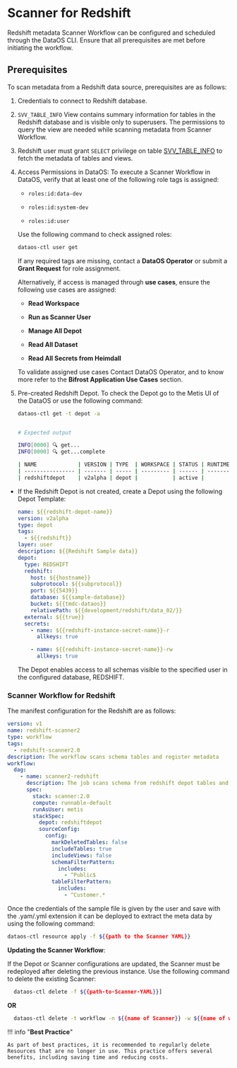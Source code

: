 # Scanner for Redshift

Redshift metadata Scanner Workflow can be configured and scheduled through the DataOS CLI. Ensure that all prerequisites are met before initiating the workflow.



## Prerequisites

To scan metadata from a Redshift data source, prerequisites are as follows:

1. Credentials to connect to Redshift database.
2. `SVV_TABLE_INFO` View contains summary information for tables in the Redshift database and is visible only to superusers. The permissions to query the view are needed while scanning metadata from Scanner Workflow.
3. Redshift user must grant `SELECT` privilege on table [SVV_TABLE_INFO](https://docs.aws.amazon.com/redshift/latest/dg/r_SVV_TABLE_INFO.html) to fetch the metadata of tables and views.
4. Access Permissions in DataOS: To execute a Scanner Workflow in DataOS, verify that at least one of the following role tags is assigned:
    
    * `roles:id:data-dev`
    
    * `roles:id:system-dev`
    
    * `roles:id:user`
    
    Use the following command to check assigned roles:
    
    ```bash
    dataos-ctl user get
    ```
    
    If any required tags are missing, contact a **DataOS Operator** or submit a **Grant Request** for role assignment.
    
    Alternatively, if access is managed through **use cases**, ensure the following use cases are assigned:
    
    * **Read Workspace**
    
    * **Run as Scanner User**
    
    * **Manage All Depot**
    
    * **Read All Dataset**
    
    * **Read All Secrets from Heimdall**
    
    To validate assigned use cases Contact DataOS Operator, and to know more refer to the **Bifrost Application Use Cases** section.

5. Pre-created Redshift Depot. To check the Depot go to the Metis UI of the DataOS or use the following command:
    
    ```bash
    dataos-ctl get -t depot -a


    # Expected output
    
    INFO[0000] 🔍 get...
    INFO[0000] 🔍 get...complete
    
    | NAME             | VERSION | TYPE  | WORKSPACE | STATUS | RUNTIME | OWNER      |
    | ---------------- | ------- | ----- | --------- | ------ | ------- | ---------- |
    | redshiftdepot    | v2alpha | depot |           | active |         | usertest   |

    ```

- If the Redshift Depot is not created, create a Depot using the following Depot Template:

    ```yaml
    name: ${{redshift-depot-name}}
    version: v2alpha
    type: depot
    tags:
      - ${{redshift}}
    layer: user
    description: ${{Redshift Sample data}}
    depot:
      type: REDSHIFT
      redshift:
        host: ${{hostname}}
        subprotocol: ${{subprotocol}}
        port: ${{5439}}
        database: ${{sample-database}}
        bucket: ${{tmdc-dataos}}
        relativePath: ${{development/redshift/data_02/}}
      external: ${{true}}
      secrets:
        - name: ${{redshift-instance-secret-name}}-r
          allkeys: true
    
        - name: ${{redshift-instance-secret-name}}-rw
          allkeys: true
    ```
  
  The Depot enables access to all schemas visible to the specified user in the configured database, REDSHIFT.

### Scanner Workflow for Redshift

The manifest configuration for the Redshift are as follows: 

```yaml
version: v1
name: redshift-scanner2
type: workflow
tags:
  - redshift-scanner2.0
description: The workflow scans schema tables and register metadata
workflow:
  dag:
    - name: scanner2-redshift
      description: The job scans schema from redshift depot tables and register metadata to metis2
      spec:
        stack: scanner:2.0
        compute: runnable-default
        runAsUser: metis
        stackSpec:
          depot: redshiftdepot
          sourceConfig:
            config:
              markDeletedTables: false
              includeTables: true
              includeViews: false
              schemaFilterPattern:
                includes:
                  - ^Public$
              tableFilterPattern:
                includes:
                  - ^Customer.*
```

Once the credentials of the sample file is given by the user and save with the .yam/.yml extension it can be deployed to extract the meta data by using the following command:

```bash
dataos-ctl resource apply -f ${{path to the Scanner YAML}}
```
**Updating the Scanner Workflow**:

If the Depot or Scanner configurations are updated, the Scanner must be redeployed after deleting the previous instance. Use the following command to delete the existing Scanner:

```bash 
  dataos-ctl delete -f ${{path-to-Scanner-YAML}}]
```

**OR**

```bash
  dataos-ctl delete -t workflow -n ${{name of Scanner}} -w ${{name of workspace}}
```


!!! info "**Best Practice**"

    As part of best practices, it is recommended to regularly delete Resources that are no longer in use. This practice offers several benefits, including saving time and reducing costs.